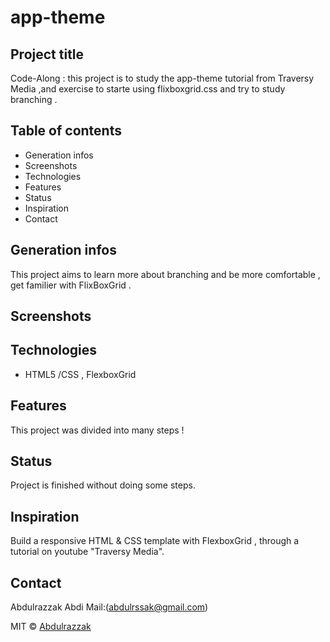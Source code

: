 # app-theme


## Project title
Code-Along : this project is to study the app-theme tutorial from Traversy Media ,and exercise to starte using flixboxgrid.css
and try to study branching .

## Table of contents
+ Generation infos
+ Screenshots
+ Technologies
+ Features
+ Status
+ Inspiration
+ Contact


## Generation infos 
This project aims to learn more about branching and be more comfortable , get familier with FlixBoxGrid .
 
## Screenshots

## Technologies 
+ HTML5 /CSS , FlexboxGrid

## Features
This project was divided into many steps !

## Status
Project is finished without doing some steps. 

## Inspiration
 Build a responsive HTML & CSS template with FlexboxGrid ,  through a tutorial on youtube "Traversy Media".

## Contact
Abdulrazzak Abdi  Mail:(abdulrssak@gmail.com)


MIT © [Abdulrazzak]()

